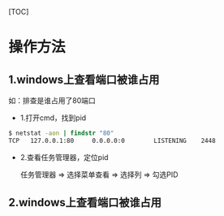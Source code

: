 [TOC]

# 操作方法

## 1.windows上查看端口被谁占用

如：排查是谁占用了80端口

* 1.打开cmd，找到pid

```bat
$ netstat -aon | findstr "80" 
TCP   127.0.0.1:80     0.0.0.0:0        LISTENING    2448
```

* 2.查看任务管理器，定位pid

  任务管理器 => 选择菜单查看 => 选择列 => 勾选PID

  

## 2.windows上查看端口被谁占用